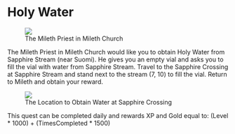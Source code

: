 # Holy Water

<figure>
  <img src="../../images/mileth_church.jpg" />
  <figcaption>The Mileth Priest in Mileth Church</figcaption>
</figure>

The Mileth Priest in Mileth Church would like you to obtain Holy Water from Sapphire Stream (near Suomi). He gives you an empty vial and asks you to fill the vial with water from Sapphire Stream. Travel to the Sapphire Crossing at Sapphire Stream and stand next to the stream (7, 10) to fill the vial. Return to Mileth and obtain your reward.

<figure>
  <img src="../../images/sapphire_crossing.jpg" />
  <figcaption>The Location to Obtain Water at Sapphire Crossing</figcaption>
</figure>

This quest can be completed daily and rewards XP and Gold equal to: (Level * 1000) + (TimesCompleted * 1500)

